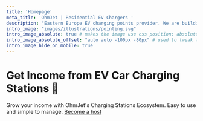 ```yaml
---
title: 'Homepage'
meta_title: 'OhmJet | Residential EV Chargers '
description: "Eastern Europe EV charging points provider. We are building a commercial open-source platform for SMEs and hosts who would like to spent less and to earn more"
intro_image: "images/illustrations/pointing.svg"
intro_image_absolute: true # makes the image use css position: absolute; so it looks "offset". It's a visual effect that might not always look good depending on the image you use.
intro_image_absolute_offset: "auto auto -100px -80px" # used to tweak the positioning of the absolute image if enabled above
intro_image_hide_on_mobile: true
---
```


# Get Income from EV Car Charging Stations 🔋

Grow your income with OhmJet's Charging Stations Ecosystem. Easy to use and simple to manage.
[Become a host](https://typebot.co/ohmjet)


